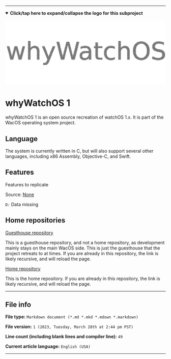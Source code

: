 
***

<details open><summary><b lang="en">Click/tap here to expand/collapse the logo for this subproject</b></summary>

![/WhyWatchOS_Metal_HighCompression.png](/WhyWatchOS_Metal_HighCompression.png)

</details>

# whyWatchOS 1

whyWatchOS 1 is an open source recreation of watchOS 1.x. It is part of the WacOS operating system project. 

## Language

The system is currently written in C, but will also support several other languages, including x86 Assembly, Objective-C, and Swift.

## Features

Features to replicate

Source: [None](https://www.example.com/)

`D:` Data missing 

## Home repositories

[Guesthouse repository](https://github.com/seanpm2001/WhyWatchOS_1/)

This is a guesthouse repository, and not a home repository, as development mainly stays on the main WacOS side. This is just the guesthouse that the project retreats to at times. If you are already in this repository, the link is likely recursive, and will reload the page.

[Home repository](https://github.com/seanpm2001/WacOS/tree/WacOS-dev/WatchOS/1/)

This is the home repository. If you are already in this repository, the link is likely recursive, and will reload the page.

***

## File info

**File type:** `Markdown document (*.md *.mkd *.mdown *.markdown)`

**File version:** `1 (2023, Tuesday, March 28th at 2:44 pm PST)`

**Line count (including blank lines and compiler line):** `49`

**Current article language:** `English (USA)`

***
